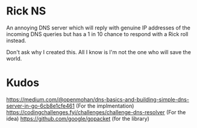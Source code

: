 # Rick NS

An annoying DNS server which will reply with genuine IP addresses of the
incoming DNS queries but has a 1 in 10 chance to respond with a Rick roll
instead. 

Don't ask why I created this. All I know is I'm not the one who will save the
world.

# Kudos

https://medium.com/@openmohan/dns-basics-and-building-simple-dns-server-in-go-6cb8e1cfe461 (For the implmentation)
https://codingchallenges.fyi/challenges/challenge-dns-resolver (For the idea)
https://github.com/google/gopacket (for the library)
